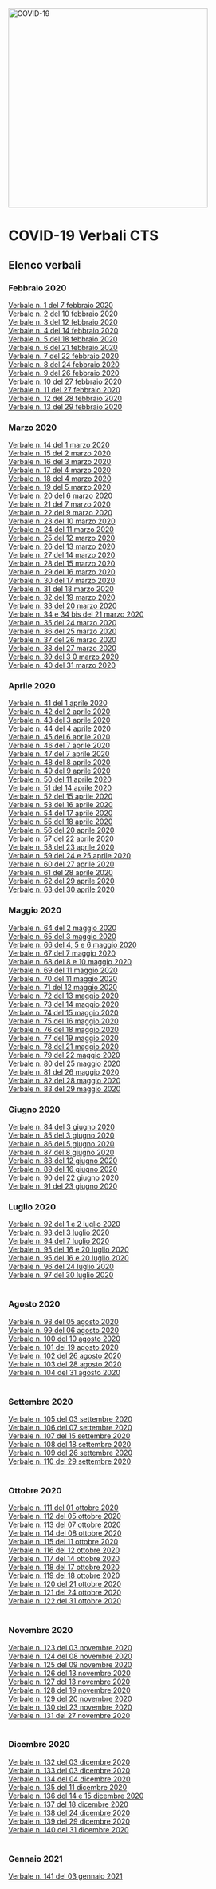 <img src="http://opendatadpc.maps.arcgis.com/sharing/rest/content/items/5c8ef7516b5b4bb19f61037b4cd69015/data" alt="COVID-19" data-canonical-src="http://opendatadpc.maps.arcgis.com/sharing/rest/content/items/5c8ef7516b5b4bb19f61037b4cd69015/data" width="400" />

# COVID-19 Verbali CTS

## Elenco verbali

### Febbraio 2020
<a href="https://raw.githubusercontent.com/pcm-dpc/COVID-19-Verbali-CTS/master/2020-02/covid-19-cts-verbale-001-20200207.pdf">Verbale n. 1 del 7 febbraio 2020</a><br>
<a href="https://raw.githubusercontent.com/pcm-dpc/COVID-19-Verbali-CTS/master/2020-02/covid-19-cts-verbale-002-20200210.pdf">Verbale n. 2 del 10 febbraio 2020</a><br>
<a href="https://raw.githubusercontent.com/pcm-dpc/COVID-19-Verbali-CTS/master/2020-02/covid-19-cts-verbale-003-20200212.pdf">Verbale n. 3 del 12 febbraio 2020</a><br>
<a href="https://raw.githubusercontent.com/pcm-dpc/COVID-19-Verbali-CTS/master/2020-02/covid-19-cts-verbale-004-20200214.pdf">Verbale n. 4 del 14 febbraio 2020</a><br>
<a href="https://raw.githubusercontent.com/pcm-dpc/COVID-19-Verbali-CTS/master/2020-02/covid-19-cts-verbale-005-20200218.pdf">Verbale n. 5 del 18 febbraio 2020</a><br>
<a href="https://raw.githubusercontent.com/pcm-dpc/COVID-19-Verbali-CTS/master/2020-02/covid-19-cts-verbale-006-20200221.pdf">Verbale n. 6 del 21 febbraio 2020</a><br>
<a href="https://raw.githubusercontent.com/pcm-dpc/COVID-19-Verbali-CTS/master/2020-02/covid-19-cts-verbale-007-20200222.pdf">Verbale n. 7 del 22 febbraio 2020</a><br>
<a href="https://raw.githubusercontent.com/pcm-dpc/COVID-19-Verbali-CTS/master/2020-02/covid-19-cts-verbale-008-20200224.pdf">Verbale n. 8 del 24 febbraio 2020</a><br>
<a href="https://raw.githubusercontent.com/pcm-dpc/COVID-19-Verbali-CTS/master/2020-02/covid-19-cts-verbale-009-20200226.pdf">Verbale n. 9 del 26 febbraio 2020</a><br>
<a href="https://raw.githubusercontent.com/pcm-dpc/COVID-19-Verbali-CTS/master/2020-02/covid-19-cts-verbale-010-20200227.pdf">Verbale n. 10 del 27 febbraio 2020</a><br>
<a href="https://raw.githubusercontent.com/pcm-dpc/COVID-19-Verbali-CTS/master/2020-02/covid-19-cts-verbale-011-20200227.pdf">Verbale n. 11 del 27 febbraio 2020</a><br>
<a href="https://raw.githubusercontent.com/pcm-dpc/COVID-19-Verbali-CTS/master/2020-02/covid-19-cts-verbale-012-20200228.pdf">Verbale n. 12 del 28 febbraio 2020</a><br>
<a href="https://raw.githubusercontent.com/pcm-dpc/COVID-19-Verbali-CTS/master/2020-02/covid-19-cts-verbale-013-20200229.pdf">Verbale n. 13 del 29 febbraio 2020</a><br>

### Marzo 2020
<a href="https://raw.githubusercontent.com/pcm-dpc/COVID-19-Verbali-CTS/master/2020-03/covid-19-cts-verbale-014-20200301.pdf">Verbale n. 14 del 1 marzo 2020</a><br>
<a href="https://raw.githubusercontent.com/pcm-dpc/COVID-19-Verbali-CTS/master/2020-03/covid-19-cts-verbale-015-20200302.pdf">Verbale n. 15 del 2 marzo 2020</a><br>
<a href="https://raw.githubusercontent.com/pcm-dpc/COVID-19-Verbali-CTS/master/2020-03/covid-19-cts-verbale-016-20200303.pdf">Verbale n. 16 del 3 marzo 2020</a><br>
<a href="https://raw.githubusercontent.com/pcm-dpc/COVID-19-Verbali-CTS/master/2020-03/covid-19-cts-verbale-017-20200304.pdf">Verbale n. 17 del 4 marzo 2020</a><br>
<a href="https://raw.githubusercontent.com/pcm-dpc/COVID-19-Verbali-CTS/master/2020-03/covid-19-cts-verbale-018-20200304.pdf">Verbale n. 18 del 4 marzo 2020</a><br>
<a href="https://raw.githubusercontent.com/pcm-dpc/COVID-19-Verbali-CTS/master/2020-03/covid-19-cts-verbale-019-20200305.pdf">Verbale n. 19 del 5 marzo 2020</a><br>
<a href="https://raw.githubusercontent.com/pcm-dpc/COVID-19-Verbali-CTS/master/2020-03/covid-19-cts-verbale-020-20200306.pdf">Verbale n. 20 del 6 marzo 2020</a><br>
<a href="https://raw.githubusercontent.com/pcm-dpc/COVID-19-Verbali-CTS/master/2020-03/covid-19-cts-verbale-021-20200307.pdf">Verbale n. 21 del 7 marzo 2020</a><br>
<a href="https://raw.githubusercontent.com/pcm-dpc/COVID-19-Verbali-CTS/master/2020-03/covid-19-cts-verbale-022-20200309.pdf">Verbale n. 22 del 9 marzo 2020</a><br>
<a href="https://raw.githubusercontent.com/pcm-dpc/COVID-19-Verbali-CTS/master/2020-03/covid-19-cts-verbale-023-20200310.pdf">Verbale n. 23 del 10 marzo 2020</a><br>
<a href="https://raw.githubusercontent.com/pcm-dpc/COVID-19-Verbali-CTS/master/2020-03/covid-19-cts-verbale-024-20200311.pdf">Verbale n. 24 del 11 marzo 2020</a><br>
<a href="https://raw.githubusercontent.com/pcm-dpc/COVID-19-Verbali-CTS/master/2020-03/covid-19-cts-verbale-025-20200312.pdf">Verbale n. 25 del 12 marzo 2020</a><br>
<a href="https://raw.githubusercontent.com/pcm-dpc/COVID-19-Verbali-CTS/master/2020-03/covid-19-cts-verbale-026-20200313.pdf">Verbale n. 26 del 13 marzo 2020</a><br>
<a href="https://raw.githubusercontent.com/pcm-dpc/COVID-19-Verbali-CTS/master/2020-03/covid-19-cts-verbale-027-20200314.pdf">Verbale n. 27 del 14 marzo 2020</a><br>
<a href="https://raw.githubusercontent.com/pcm-dpc/COVID-19-Verbali-CTS/master/2020-03/covid-19-cts-verbale-028-20200315.pdf">Verbale n. 28 del 15 marzo 2020</a><br>
<a href="https://raw.githubusercontent.com/pcm-dpc/COVID-19-Verbali-CTS/master/2020-03/covid-19-cts-verbale-029-20200316.pdf">Verbale n. 29 del 16 marzo 2020</a><br>
<a href="https://raw.githubusercontent.com/pcm-dpc/COVID-19-Verbali-CTS/master/2020-03/covid-19-cts-verbale-030-20200317.pdf">Verbale n. 30 del 17 marzo 2020</a><br>
<a href="https://raw.githubusercontent.com/pcm-dpc/COVID-19-Verbali-CTS/master/2020-03/covid-19-cts-verbale-031-20200318.pdf">Verbale n. 31 del 18 marzo 2020</a><br>
<a href="https://raw.githubusercontent.com/pcm-dpc/COVID-19-Verbali-CTS/master/2020-03/covid-19-cts-verbale-032-20200319.pdf">Verbale n. 32 del 19 marzo 2020</a><br>
<a href="https://raw.githubusercontent.com/pcm-dpc/COVID-19-Verbali-CTS/master/2020-03/covid-19-cts-verbale-033-20200320.pdf">Verbale n. 33 del 20 marzo 2020</a><br>
<a href="https://raw.githubusercontent.com/pcm-dpc/COVID-19-Verbali-CTS/master/2020-03/covid-19-cts-verbale-034-034bis-20200321.pdf">Verbale n. 34 e 34 bis del 21 marzo 2020</a><br>
<a href="https://raw.githubusercontent.com/pcm-dpc/COVID-19-Verbali-CTS/master/2020-03/covid-19-cts-verbale-035-20200324.pdf">Verbale n. 35 del 24 marzo 2020</a><br>
<a href="https://raw.githubusercontent.com/pcm-dpc/COVID-19-Verbali-CTS/master/2020-03/covid-19-cts-verbale-036-20200325.pdf">Verbale n. 36 del 25 marzo 2020</a><br>
<a href="https://raw.githubusercontent.com/pcm-dpc/COVID-19-Verbali-CTS/master/2020-03/covid-19-cts-verbale-037-20200326.pdf">Verbale n. 37 del 26 marzo 2020</a><br>
<a href="https://raw.githubusercontent.com/pcm-dpc/COVID-19-Verbali-CTS/master/2020-03/covid-19-cts-verbale-038-20200327.pdf">Verbale n. 38 del 27 marzo 2020</a><br>
<a href="https://raw.githubusercontent.com/pcm-dpc/COVID-19-Verbali-CTS/master/2020-03/covid-19-cts-verbale-039-20200330.pdf">Verbale n. 39 del 3 0 marzo 2020</a><br>
<a href="https://raw.githubusercontent.com/pcm-dpc/COVID-19-Verbali-CTS/master/2020-03/covid-19-cts-verbale-040-20200331.pdf">Verbale n. 40 del 31 marzo 2020</a><br>

### Aprile 2020
<a href="https://raw.githubusercontent.com/pcm-dpc/COVID-19-Verbali-CTS/master/2020-04/covid-19-cts-verbale-041-20200401.pdf">Verbale n. 41 del 1 aprile 2020</a><br>
<a href="https://raw.githubusercontent.com/pcm-dpc/COVID-19-Verbali-CTS/master/2020-04/covid-19-cts-verbale-042-20200402.pdf">Verbale n. 42 del 2 aprile 2020</a><br>
<a href="https://raw.githubusercontent.com/pcm-dpc/COVID-19-Verbali-CTS/master/2020-04/covid-19-cts-verbale-043-20200403.pdf">Verbale n. 43 del 3 aprile 2020</a><br>
<a href="https://raw.githubusercontent.com/pcm-dpc/COVID-19-Verbali-CTS/master/2020-04/covid-19-cts-verbale-044-20200404.pdf">Verbale n. 44 del 4 aprile 2020</a><br>
<a href="https://raw.githubusercontent.com/pcm-dpc/COVID-19-Verbali-CTS/master/2020-04/covid-19-cts-verbale-045-20200406.pdf">Verbale n. 45 del 6 aprile 2020</a><br>
<a href="https://raw.githubusercontent.com/pcm-dpc/COVID-19-Verbali-CTS/master/2020-04/covid-19-cts-verbale-046-20200407.pdf">Verbale n. 46 del 7 aprile 2020</a><br>
<a href="https://raw.githubusercontent.com/pcm-dpc/COVID-19-Verbali-CTS/master/2020-04/covid-19-cts-verbale-047-20200407.pdf">Verbale n. 47 del 7 aprile 2020</a><br>
<a href="https://raw.githubusercontent.com/pcm-dpc/COVID-19-Verbali-CTS/master/2020-04/covid-19-cts-verbale-048-20200408.pdf">Verbale n. 48 del 8 aprile 2020</a><br>
<a href="https://raw.githubusercontent.com/pcm-dpc/COVID-19-Verbali-CTS/master/2020-04/covid-19-cts-verbale-049-20200409.pdf">Verbale n. 49 del 9 aprile 2020</a><br>
<a href="https://raw.githubusercontent.com/pcm-dpc/COVID-19-Verbali-CTS/master/2020-04/covid-19-cts-verbale-050-20200411.pdf">Verbale n. 50 del 11 aprile 2020</a><br>
<a href="https://raw.githubusercontent.com/pcm-dpc/COVID-19-Verbali-CTS/master/2020-04/covid-19-cts-verbale-051-20200414.pdf">Verbale n. 51 del 14 aprile 2020</a><br>
<a href="https://raw.githubusercontent.com/pcm-dpc/COVID-19-Verbali-CTS/master/2020-04/covid-19-cts-verbale-052-20200415.pdf">Verbale n. 52 del 15 aprile 2020</a><br>
<a href="https://raw.githubusercontent.com/pcm-dpc/COVID-19-Verbali-CTS/master/2020-04/covid-19-cts-verbale-053-20200416.pdf">Verbale n. 53 del 16 aprile 2020</a><br>
<a href="https://raw.githubusercontent.com/pcm-dpc/COVID-19-Verbali-CTS/master/2020-04/covid-19-cts-verbale-054-20200417.pdf">Verbale n. 54 del 17 aprile 2020</a><br>
<a href="https://raw.githubusercontent.com/pcm-dpc/COVID-19-Verbali-CTS/master/2020-04/covid-19-cts-verbale-055-20200418.pdf">Verbale n. 55 del 18 aprile 2020</a><br>
<a href="https://raw.githubusercontent.com/pcm-dpc/COVID-19-Verbali-CTS/master/2020-04/covid-19-cts-verbale-056-20200420.pdf">Verbale n. 56 del 20 aprile 2020</a><br>
<a href="https://raw.githubusercontent.com/pcm-dpc/COVID-19-Verbali-CTS/master/2020-04/covid-19-cts-verbale-057-20200422.pdf">Verbale n. 57 del 22 aprile 2020</a><br>
<a href="https://raw.githubusercontent.com/pcm-dpc/COVID-19-Verbali-CTS/master/2020-04/covid-19-cts-verbale-058-20200423.pdf">Verbale n. 58 del 23 aprile 2020</a><br>
<a href="https://raw.githubusercontent.com/pcm-dpc/COVID-19-Verbali-CTS/master/2020-04/covid-19-cts-verbale-059-2020042425.pdf">Verbale n. 59 del 24 e 25 aprile 2020</a><br>
<a href="https://raw.githubusercontent.com/pcm-dpc/COVID-19-Verbali-CTS/master/2020-04/covid-19-cts-verbale-060-20200427.pdf">Verbale n. 60 del 27 aprile 2020</a><br>
<a href="https://raw.githubusercontent.com/pcm-dpc/COVID-19-Verbali-CTS/master/2020-04/covid-19-cts-verbale-061-20200428.pdf">Verbale n. 61 del 28 aprile&nbsp;2020</a><br>
<a href="https://raw.githubusercontent.com/pcm-dpc/COVID-19-Verbali-CTS/master/2020-04/covid-19-cts-verbale-062-20200429.pdf">Verbale n. 62 del 29 aprile 2020</a><br>
<a href="https://raw.githubusercontent.com/pcm-dpc/COVID-19-Verbali-CTS/master/2020-04/covid-19-cts-verbale-063-20200430.pdf">Verbale n. 63 del 30 aprile 2020</a><br>

### Maggio 2020
<a href="https://raw.githubusercontent.com/pcm-dpc/COVID-19-Verbali-CTS/master/2020-05/covid-19-cts-verbale-064-20200502.pdf">Verbale n. 64 del 2 maggio 2020</a><br>
<a href="https://raw.githubusercontent.com/pcm-dpc/COVID-19-Verbali-CTS/master/2020-05/covid-19-cts-verbale-065-20200503.pdf">Verbale n. 65 del 3 maggio 2020</a><br>
<a href="http://raw.githubusercontent.com/pcm-dpc/COVID-19-Verbali-CTS/master/2020-05/covid-19-cts-verbale-066-202005040506.pdf">Verbale n. 66 del 4, 5 e 6 maggio 2020</a><br>
<a href="https://raw.githubusercontent.com/pcm-dpc/COVID-19-Verbali-CTS/master/2020-05/covid-19-cts-verbale-067-20200507.pdf">Verbale n. 67 del 7 maggio 2020</a><br>
<a href="https://raw.githubusercontent.com/pcm-dpc/COVID-19-Verbali-CTS/master/2020-05/covid-19-cts-verbale-068-2020050810.pdf">Verbale n. 68 del 8&nbsp;e 10 maggio 2020</a><br>
<a href="https://raw.githubusercontent.com/pcm-dpc/COVID-19-Verbali-CTS/master/2020-05/covid-19-cts-verbale-069-20200511.pdf">Verbale n. 69 del 11 maggio 2020</a><br>
<a href="https://raw.githubusercontent.com/pcm-dpc/COVID-19-Verbali-CTS/master/2020-05/covid-19-cts-verbale-070-20200511.pdf">Verbale n. 70 del&nbsp;11 maggio 2020</a><br>
<a href="https://raw.githubusercontent.com/pcm-dpc/COVID-19-Verbali-CTS/master/2020-05/covid-19-cts-verbale-071-20200512.pdf">Verbale n. 71 del 12 maggio 2020</a><br>
<a href="https://raw.githubusercontent.com/pcm-dpc/COVID-19-Verbali-CTS/master/2020-05/covid-19-cts-verbale-072-20200513.pdf">Verbale n. 72 del 13 maggio 2020</a><br>
<a href="https://raw.githubusercontent.com/pcm-dpc/COVID-19-Verbali-CTS/master/2020-05/covid-19-cts-verbale-073-20200514.pdf">Verbale n. 73 del 14 maggio 2020</a><br>
<a href="https://raw.githubusercontent.com/pcm-dpc/COVID-19-Verbali-CTS/master/2020-05/covid-19-cts-verbale-074-20200515.pdf">Verbale n. 74 del 15 maggio 2020</a><br>
<a href="https://raw.githubusercontent.com/pcm-dpc/COVID-19-Verbali-CTS/master/2020-05/covid-19-cts-verbale-075-20200516.pdf">Verbale n. 75 del 16&nbsp;maggio 2020</a><br>
<a href="https://raw.githubusercontent.com/pcm-dpc/COVID-19-Verbali-CTS/master/2020-05/covid-19-cts-verbale-076-20200518.pdf">Verbale n. 76 del 18 maggio 2020</a><br>
<a href="https://raw.githubusercontent.com/pcm-dpc/COVID-19-Verbali-CTS/master/2020-05/covid-19-cts-verbale-077-20200519.pdf">Verbale n. 77 del 19 maggio 2020</a><br>
<a href="https://raw.githubusercontent.com/pcm-dpc/COVID-19-Verbali-CTS/master/2020-05/covid-19-cts-verbale-078-20200521.pdf">Verbale n. 78 del 21 maggio 2020</a><br>
<a href="https://raw.githubusercontent.com/pcm-dpc/COVID-19-Verbali-CTS/master/2020-05/covid-19-cts-verbale-079-20200522.pdf">Verbale n. 79 del 22 maggio 2020</a><br>
<a href="https://raw.githubusercontent.com/pcm-dpc/COVID-19-Verbali-CTS/master/2020-05/covid-19-cts-verbale-080-20200525.pdf">Verbale n. 80 del 25 maggio 2020</a><br>
<a href="https://raw.githubusercontent.com/pcm-dpc/COVID-19-Verbali-CTS/master/2020-05/covid-19-cts-verbale-081-20200526.pdf">Verbale n. 81 del 26 maggio 2020</a><br>
<a href="https://raw.githubusercontent.com/pcm-dpc/COVID-19-Verbali-CTS/master/2020-05/covid-19-cts-verbale-082-20200528.pdf">Verbale n. 82 del 28 maggio 2020</a><br>
<a href="https://raw.githubusercontent.com/pcm-dpc/COVID-19-Verbali-CTS/master/2020-05/covid-19-cts-verbale-083-20200529.pdf">Verbale n. 83 del 29 maggio 2020</a><br>

### Giugno 2020
<a href="https://raw.githubusercontent.com/pcm-dpc/COVID-19-Verbali-CTS/master/2020-06/covid-19-cts-verbale-084-20200603.pdf">Verbale n. 84 del 3 giugno 2020</a><br>
<a href="https://raw.githubusercontent.com/pcm-dpc/COVID-19-Verbali-CTS/master/2020-06/covid-19-cts-verbale-085-20200603.pdf">Verbale n. 85 del 3 giugno 2020</a><br>
<a href="https://raw.githubusercontent.com/pcm-dpc/COVID-19-Verbali-CTS/master/2020-06/covid-19-cts-verbale-086-20200605.pdf">Verbale n. 86 del 5 giugno 2020</a><br>
<a href="https://raw.githubusercontent.com/pcm-dpc/COVID-19-Verbali-CTS/master/2020-06/covid-19-cts-verbale-087-20200608.pdf">Verbale n. 87 del 8 giugno 2020</a><br>
<a href="https://raw.githubusercontent.com/pcm-dpc/COVID-19-Verbali-CTS/master/2020-06/covid-19-cts-verbale-088-20200612.pdf">Verbale n. 88 del 12 giugno 2020</a><br>
<a href="https://raw.githubusercontent.com/pcm-dpc/COVID-19-Verbali-CTS/master/2020-06/covid-19-cts-verbale-089-20200616.pdf">Verbale n. 89 del 16 giugno 2020</a><br>
<a href="https://raw.githubusercontent.com/pcm-dpc/COVID-19-Verbali-CTS/master/2020-06/covid-19-cts-verbale-090-20200622.pdf">Verbale n. 90 del 22 giugno 2020</a><br>
<a href="https://raw.githubusercontent.com/pcm-dpc/COVID-19-Verbali-CTS/master/2020-06/covid-19-cts-verbale-091-20200623.pdf">Verbale n. 91 del 23 giugno 2020</a><br>

### Luglio 2020
<a href="https://raw.githubusercontent.com/pcm-dpc/COVID-19-Verbali-CTS/master/2020-07/covid-19-cts-verbale-092-2020070102.pdf">Verbale n. 92 del 1 e 2 luglio 2020</a><br>
<a href="https://raw.githubusercontent.com/pcm-dpc/COVID-19-Verbali-CTS/master/2020-07/covid-19-cts-verbale-093-20200703.pdf">Verbale n. 93 del 3 luglio 2020</a><br>
<a href="https://raw.githubusercontent.com/pcm-dpc/COVID-19-Verbali-CTS/master/2020-07/covid-19-cts-verbale-094-20200707.pdf">Verbale n. 94 del 7 luglio 2020</a><br>
<a href="https://raw.githubusercontent.com/pcm-dpc/COVID-19-Verbali-CTS/master/2020-07/covid-19-cts-verbale-095-2020071620.pdf">Verbale n. 95 del 16 e 20 luglio 2020</a><br>
<a href="https://raw.githubusercontent.com/pcm-dpc/COVID-19-Verbali-CTS/master/2020-07/covid-19-cts-verbale-095-2020071620.pdf">Verbale n. 95 del 16 e 20 luglio 2020</a><br>
<a href="https://raw.githubusercontent.com/pcm-dpc/COVID-19-Verbali-CTS/master/2020-07/covid-19-cts-verbale-096-20200724.pdf">Verbale n. 96 del 24 luglio 2020</a><br>
<a href="https://raw.githubusercontent.com/pcm-dpc/COVID-19-Verbali-CTS/master/2020-07/covid-19-cts-verbale-097-20200730.pdf">Verbale n. 97 del 30 luglio 2020</a><br><br>

### Agosto 2020
<a href="https://raw.githubusercontent.com/pcm-dpc/COVID-19-Verbali-CTS/master/2020-08/covid-19-cts-verbale-098-20200805.pdf">Verbale n. 98 del 05 agosto 2020</a><br>
<a href="https://raw.githubusercontent.com/pcm-dpc/COVID-19-Verbali-CTS/master/2020-08/covid-19-cts-verbale-099-20200806.pdf">Verbale n. 99 del 06 agosto 2020</a><br>
<a href="https://raw.githubusercontent.com/pcm-dpc/COVID-19-Verbali-CTS/master/2020-08/covid-19-cts-verbale-100-20200810.pdf ">Verbale n. 100 del 10 agosto 2020</a><br>
<a href="https://raw.githubusercontent.com/pcm-dpc/COVID-19-Verbali-CTS/master/2020-08/covid-19-cts-verbale-101-20200819.pdf">Verbale n. 101 del 19 agosto 2020</a><br>
<a href="https://raw.githubusercontent.com/pcm-dpc/COVID-19-Verbali-CTS/master/2020-08/covid-19-cts-verbale-102-20200826.pdf">Verbale n. 102 del 26 agosto 2020</a><br>
<a href="https://raw.githubusercontent.com/pcm-dpc/COVID-19-Verbali-CTS/master/2020-08/covid-19-cts-verbale-103-20200828.pdf">Verbale n. 103 del 28 agosto 2020</a><br>
<a href="https://raw.githubusercontent.com/pcm-dpc/COVID-19-Verbali-CTS/master/2020-08/covid-19-cts-verbale-104-20200831.pdf">Verbale n. 104 del 31 agosto 2020</a><br><br>

### Settembre 2020
<a href="https://raw.githubusercontent.com/pcm-dpc/COVID-19-Verbali-CTS/master/2020-09/covid-19-cts-verbale-105-20200903.pdf">Verbale n. 105 del 03 settembre 2020</a><br>
<a href="https://raw.githubusercontent.com/pcm-dpc/COVID-19-Verbali-CTS/master/2020-09/covid-19-cts-verbale-106-20200907.pdf">Verbale n. 106 del 07 settembre 2020</a><br>
<a href="https://raw.githubusercontent.com/pcm-dpc/COVID-19-Verbali-CTS/master/2020-09/covid-19-cts-verbale-107-20200915.pdf">Verbale n. 107 del 15 settembre 2020</a><br>
<a href="https://raw.githubusercontent.com/pcm-dpc/COVID-19-Verbali-CTS/master/2020-09/covid-19-cts-verbale-108-20200918.pdf">Verbale n. 108 del 18 settembre 2020</a><br>
<a href="https://raw.githubusercontent.com/pcm-dpc/COVID-19-Verbali-CTS/master/2020-09/covid-19-cts-verbale-109-20200926.pdf">Verbale n. 109 del 26 settembre 2020</a><br>
<a href="https://raw.githubusercontent.com/pcm-dpc/COVID-19-Verbali-CTS/master/2020-09/covid-19-cts-verbale-110-20200929.pdf">Verbale n. 110 del 29 settembre 2020</a><br><br>

### Ottobre 2020
<a href="https://raw.githubusercontent.com/pcm-dpc/COVID-19-Verbali-CTS/master/2020-10/covid-19-cts-verbale-111-20201001.pdf">Verbale n. 111 del 01 ottobre 2020</a><br>
<a href="https://raw.githubusercontent.com/pcm-dpc/COVID-19-Verbali-CTS/master/2020-10/covid-19-cts-verbale-112-20201005.pdf">Verbale n. 112 del 05 ottobre 2020</a><br>
<a href="https://raw.githubusercontent.com/pcm-dpc/COVID-19-Verbali-CTS/master/2020-10/covid-19-cts-verbale-113-20201007.pdf">Verbale n. 113 del 07 ottobre 2020</a><br>
<a href="https://raw.githubusercontent.com/pcm-dpc/COVID-19-Verbali-CTS/master/2020-10/covid-19-cts-verbale-114-20201008.pdf">Verbale n. 114 del 08 ottobre 2020</a><br>
<a href="https://raw.githubusercontent.com/pcm-dpc/COVID-19-Verbali-CTS/master/2020-10/covid-19-cts-verbale-115-20201011.pdf">Verbale n. 115 del 11 ottobre 2020</a><br>
<a href="https://raw.githubusercontent.com/pcm-dpc/COVID-19-Verbali-CTS/master/2020-10/covid-19-cts-verbale-116-20201012.pdf">Verbale n. 116 del 12 ottobre 2020</a><br>
<a href="https://raw.githubusercontent.com/pcm-dpc/COVID-19-Verbali-CTS/master/2020-10/covid-19-cts-verbale-117-20201014.pdf">Verbale n. 117 del 14 ottobre 2020</a><br>
<a href="https://raw.githubusercontent.com/pcm-dpc/COVID-19-Verbali-CTS/master/2020-10/covid-19-cts-verbale-118-20201017.pdf">Verbale n. 118 del 17 ottobre 2020</a><br>
<a href="https://raw.githubusercontent.com/pcm-dpc/COVID-19-Verbali-CTS/master/2020-10/covid-19-cts-verbale-119-20201018.pdf">Verbale n. 119 del 18 ottobre 2020</a><br>
<a href="https://raw.githubusercontent.com/pcm-dpc/COVID-19-Verbali-CTS/master/2020-10/covid-19-cts-verbale-120-20201021.pdf">Verbale n. 120 del 21 ottobre 2020</a><br>
<a href="https://raw.githubusercontent.com/pcm-dpc/COVID-19-Verbali-CTS/master/2020-10/covid-19-cts-verbale-121-20201024.pdf">Verbale n. 121 del 24 ottobre 2020</a><br>
<a href="https://raw.githubusercontent.com/pcm-dpc/COVID-19-Verbali-CTS/master/2020-10/covid-19-cts-verbale-122-20201031.pdf">Verbale n. 122 del 31 ottobre 2020</a><br><br>

### Novembre 2020
<a href="https://raw.githubusercontent.com/pcm-dpc/COVID-19-Verbali-CTS/master/2020-11/covid-19-cts-verbale-123-20201103.pdf">Verbale n. 123 del 03 novembre 2020</a><br>
<a href="https://raw.githubusercontent.com/pcm-dpc/COVID-19-Verbali-CTS/master/2020-11/covid-19-cts-verbale-124-20201108.pdf">Verbale n. 124 del 08 novembre 2020</a><br>
<a href="https://raw.githubusercontent.com/pcm-dpc/COVID-19-Verbali-CTS/master/2020-11/covid-19-cts-verbale-125-20201109.pdf">Verbale n. 125 del 09 novembre 2020</a><br>
<a href="https://raw.githubusercontent.com/pcm-dpc/COVID-19-Verbali-CTS/master/2020-11/covid-19-cts-verbale-126-20201113.pdf">Verbale n. 126 del 13 novembre 2020</a><br>
<a href="https://raw.githubusercontent.com/pcm-dpc/COVID-19-Verbali-CTS/master/2020-11/covid-19-cts-verbale-127-20201113.pdf">Verbale n. 127 del 13 novembre 2020</a><br>
<a href="https://raw.githubusercontent.com/pcm-dpc/COVID-19-Verbali-CTS/master/2020-11/covid-19-cts-verbale-128-20201119.pdf">Verbale n. 128 del 19 novembre 2020</a><br>
<a href="https://raw.githubusercontent.com/pcm-dpc/COVID-19-Verbali-CTS/master/2020-11/covid-19-cts-verbale-129-20201120.pdf">Verbale n. 129 del 20 novembre 2020</a><br>
<a href="https://raw.githubusercontent.com/pcm-dpc/COVID-19-Verbali-CTS/master/2020-11/covid-19-cts-verbale-130-20201123.pdf">Verbale n. 130 del 23 novembre 2020</a><br>
<a href="https://raw.githubusercontent.com/pcm-dpc/COVID-19-Verbali-CTS/master/2020-11/covid-19-cts-verbale-131-20201127.pdf">Verbale n. 131 del 27 novembre 2020</a><br><br>


### Dicembre 2020
<a href="https://raw.githubusercontent.com/pcm-dpc/COVID-19-Verbali-CTS/master/2020-12/covid-19-cts-verbale-132-20201203.pdf">Verbale n. 132 del 03 dicembre 2020</a><br>
<a href="https://raw.githubusercontent.com/pcm-dpc/COVID-19-Verbali-CTS/master/2020-12/covid-19-cts-verbale-133-20201203.pdf">Verbale n. 133 del 03 dicembre 2020</a><br>
<a href="https://raw.githubusercontent.com/pcm-dpc/COVID-19-Verbali-CTS/master/2020-12/covid-19-cts-verbale-134-20201204.pdf">Verbale n. 134 del 04 dicembre 2020</a><br>
<a href="https://raw.githubusercontent.com/pcm-dpc/COVID-19-Verbali-CTS/master/2020-12/covid-19-cts-verbale-135-20201211.pdf">Verbale n. 135 del 11 dicembre 2020</a><br>
<a href="https://raw.githubusercontent.com/pcm-dpc/COVID-19-Verbali-CTS/master/2020-12/covid-19-cts-verbale-136-20201214-15.pdf">Verbale n. 136 del 14 e 15 dicembre 2020</a><br>
<a href="https://raw.githubusercontent.com/pcm-dpc/COVID-19-Verbali-CTS/master/2020-12/covid-19-cts-verbale-137-20201218.pdf">Verbale n. 137 del 18 dicembre 2020</a><br>
<a href="https://raw.githubusercontent.com/pcm-dpc/COVID-19-Verbali-CTS/master/2020-12/covid-19-cts-verbale-138-20201224.pdf">Verbale n. 138 del 24 dicembre 2020</a><br>
<a href="https://raw.githubusercontent.com/pcm-dpc/COVID-19-Verbali-CTS/master/2020-12/covid-19-cts-verbale-139-20201229.pdf">Verbale n. 139 del 29 dicembre 2020</a><br>
<a href="https://raw.githubusercontent.com/pcm-dpc/COVID-19-Verbali-CTS/master/2020-12/covid-19-cts-verbale-140-20201231.pdf">Verbale n. 140 del 31 dicembre 2020</a><br><br>


### Gennaio 2021
<a href="https://raw.githubusercontent.com/pcm-dpc/COVID-19-Verbali-CTS/master/2021-01/covid-19-cts-verbale-141-20210103.pdf">Verbale n. 141 del 03 gennaio 2021</a><br><br>
